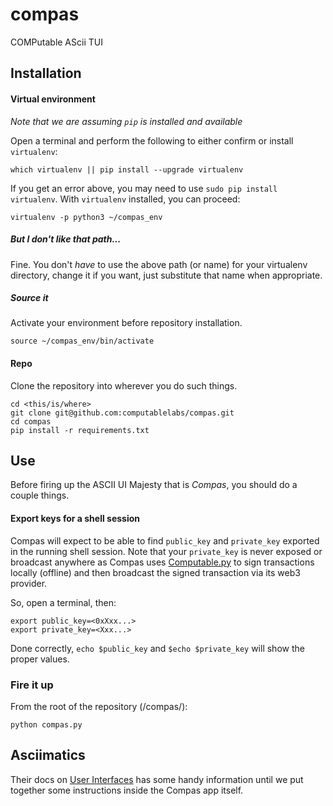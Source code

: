 # compas
COMPutable AScii TUI

## Installation
#### Virtual environment
_Note that we are assuming `pip` is installed and available_

Open a terminal and perform the following to either confirm or install `virtualenv`:

    which virtualenv || pip install --upgrade virtualenv

If you get an error above, you may need to use `sudo pip install virtualenv`.
With `virtualenv` installed, you can proceed:

    virtualenv -p python3 ~/compas_env

##### But I don't like that path...
Fine. You don't _have_ to use the above path (or name) for your virtualenv directory,
change it if you want, just substitute that name when appropriate.

##### Source it
Activate your environment before repository installation.

    source ~/compas_env/bin/activate

#### Repo
Clone the repository into wherever you do such things.

    cd <this/is/where>
    git clone git@github.com:computablelabs/compas.git
    cd compas
    pip install -r requirements.txt

## Use
Before firing up the ASCII UI Majesty that is *Compas*, you should do a couple things.

#### Export keys for a shell session
Compas will expect to be able to find `public_key` and `private_key` exported in
the running shell session. Note that your `private_key` is never exposed or broadcast
anywhere as Compas uses [Computable.py](https://github.com/computablelabs/computable.py/blob/master/computable/helpers/transaction.py#L49)
to sign transactions locally (offline) and then broadcast the signed transaction via its web3 provider.

So, open a terminal, then:

    export public_key=<0xXxx...>
    export private_key=<Xxx...>

Done correctly, `echo $public_key` and `$echo $private_key` will show the proper values.

### Fire it up
From the root of the repository (/compas/):

    python compas.py

## Asciimatics
Their docs on [User Interfaces](https://asciimatics.readthedocs.io/en/stable/widgets.html) has some handy information
until we put together some instructions inside the Compas app itself.
